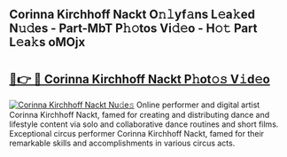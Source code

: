## Corinna Kirchhoff Nackt O𝚗𝚕yf𝚊ns L𝚎a𝚔ed N𝚞𝚍es - Part-MbT P𝚑𝚘tos Vi𝚍𝚎o - H𝚘𝚝 Part L𝚎a𝚔s oMOjx

# <h2><a href="http://kf2w4c.oniu.top/?m=Corinna+Kirchhoff+Nackt">🔗👉 🔴 Corinna Kirchhoff Nackt P𝚑ot𝚘𝚜 V𝚒d𝚎o</a></h2>

[![Corinna Kirchhoff Nackt Nu𝚍e𝚜](https://i.imgur.com/0qMVB7G.gif)](http://kf2w4c.oniu.top/?m=Corinna+Kirchhoff+Nackt)
Online performer and digital artist Corinna Kirchhoff Nackt, famed for creating and distributing dance and lifestyle content via solo and collaborative dance routines and short films. Exceptional circus performer Corinna Kirchhoff Nackt, famed for their remarkable skills and accomplishments in various circus acts.  

